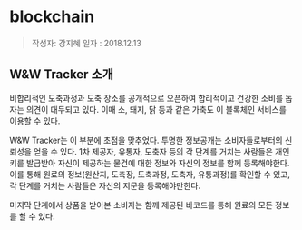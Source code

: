 # blockchain
> 작성자: 강지혜
> 일자 : 2018.12.13

## W&W Tracker 소개
비합리적인 도축과정과 도축 장소를 공개적으로 오픈하여 합리적이고 건강한 소비를 돕자는 의견이 대두되고 있다. 
이때 소, 돼지, 닭 등과 같은 가축도 이 블록체인 서비스를 이용할 수 있다.

W&W Tracker는 이 부분에 초점을 맞추었다. 투명한 정보공개는 소비자들로부터의 신뢰성을 얻을 수 있다. 1차 제공자, 유통자, 도축자 등의 각 단계를 거치는 사람들은 개인키를 발급받아 자신이 제공하는 물건에 대한 정보와 자신의 정보를 함께 등록해야한다. 이를 통해 원료의 정보(원산지, 도축장, 도축과정, 도축자, 유통과정)를 확인할 수 있고, 각 단계를 거치는 사람들은 자신의 지문을 등록해야만한다.

마지막 단계에서 상품을 받아본 소비자는 함께 제공된 바코드를 통해 원료의 모든 정보를 할 수 있다. 

